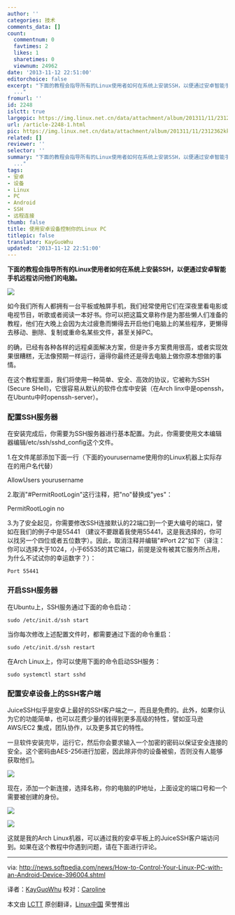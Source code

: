 ```yaml
---
author: ''
categories: 技术
comments_data: []
count:
  commentnum: 0
  favtimes: 2
  likes: 1
  sharetimes: 0
  viewnum: 24962
date: '2013-11-12 22:51:00'
editorchoice: false
excerpt: "下面的教程会指导所有的Linux使用者如何在系统上安装SSH，以便通过安卓智能手机远程访问他们的电脑。\r\n\r\n如今我们所有人都拥有一台平板或触屏手机，我们经常使用它们在深夜里看电影或电视节目，听歌或者阅读一本好书。
  ..."
fromurl: ''
id: 2248
islctt: true
largepic: https://img.linux.net.cn/data/attachment/album/201311/11/2312362kk4xd14x1494v3j.jpg
url: /article-2248-1.html
pic: https://img.linux.net.cn/data/attachment/album/201311/11/2312362kk4xd14x1494v3j.jpg.thumb.jpg
related: []
reviewer: ''
selector: ''
summary: "下面的教程会指导所有的Linux使用者如何在系统上安装SSH，以便通过安卓智能手机远程访问他们的电脑。\r\n\r\n如今我们所有人都拥有一台平板或触屏手机，我们经常使用它们在深夜里看电影或电视节目，听歌或者阅读一本好书。
  ..."
tags:
- 安卓
- 设备
- Linux
- PC
- Android
- SSH
- 远程连接
thumb: false
title: 使用安卓设备控制你的Linux PC
titlepic: false
translator: KayGuoWhu
updated: '2013-11-12 22:51:00'
---
```


**下面的教程会指导所有的Linux使用者如何在系统上安装SSH，以便通过安卓智能手机远程访问他们的电脑。**


![](https://img.linux.net.cn/data/attachment/album/201311/11/2312362kk4xd14x1494v3j.jpg)


如今我们所有人都拥有一台平板或触屏手机，我们经常使用它们在深夜里看电影或电视节目，听歌或者阅读一本好书。你可以把这篇文章称作是为那些懒人们准备的教程，他们在大晚上会因为太过疲惫而懒得去开启他们电脑上的某些程序，更懒得去移动、删除、复制或重命名某些文件，甚至关掉PC。


的确，已经有各种各样的远程桌面解决方案，但是许多方案费用很高，或者实现效果很糟糕，无法像预期一样运行，逼得你最终还是得去电脑上做你原本想做的事情。


在这个教程里面，我们将使用一种简单、安全、高效的协议，它被称为SSH (Secure SHell)，它很容易从默认的软件仓库中安装（在Arch linx中是openssh，在Ubuntu中时openssh-server）。


### 配置SSH服务器


在安装完成后，你需要为SSH服务器进行基本配置。为此，你需要使用文本编辑器编辑/etc/ssh/sshd\_config这个文件。


1.在文件尾部添加下面一行（下面的yourusername使用你的Linux机器上实际存在的用户名代替）


AllowUsers yourusername


2.取消"#PermitRootLogin"这行注释，把"no"替换成"yes"：


PermitRootLogin no


3.为了安全起见，你需要修改SSH连接默认的22端口到一个更大编号的端口，譬如在我们的例子中是55441 （建议不要跟着我使用55441，这是我选择的，你可以找另一个四位或者五位数字）。因此，取消注释并编辑"#Port 22"如下（译注：你可以选择大于1024，小于65535的其它端口，前提是没有被其它服务所占用，为什么不试试你的幸运数字？）：



```
Port 55441 
```

### 开启SSH服务器


在Ubuntu上，SSH服务通过下面的命令启动：



```
sudo /etc/init.d/ssh start 
```

当你每次修改上述配置文件时，都需要通过下面的命令重启：



```
sudo /etc/init.d/ssh restart 
```

在Arch Linux上，你可以使用下面的命令启动SSH服务：



```
sudo systemctl start sshd 
```

### 配置安卓设备上的SSH客户端


JuiceSSH似乎是安卓上最好的SSH客户端之一，而且是免费的。此外，如果你认为它的功能简单，也可以花费少量的钱得到更多高级的特性，譬如亚马逊 AWS/EC2 集成，团队协作，以及更多其它的特性。


一旦软件安装完毕，运行它，然后你会要求输入一个加密的密码以保证安全连接的安全。这个密码由AES-256进行加密，因此除非你的设备被偷，否则没有人能够获取他们。


![](https://img.linux.net.cn/data/attachment/album/201311/11/231238vyzc910dddmn6rpb.jpg)


现在，添加一个新连接，选择名称，你的电脑的IP地址，上面设定的端口号和一个需要被创建的身份。


![](https://img.linux.net.cn/data/attachment/album/201311/11/23124124nhinfxweqhztti.jpg)


![](https://img.linux.net.cn/data/attachment/album/201311/11/231243v8fr1v1dhmf000dh.jpg)


这就是我的Arch Linux机器，可以通过我的安卓平板上的JuiceSSH客户端访问到。如果在这个教程中你遇到问题，请在下面进行评论。




---


via: <http://news.softpedia.com/news/How-to-Control-Your-Linux-PC-with-an-Android-Device-396004.shtml>


译者：[KayGuoWhu](https://github.com/KayGuoWhu) 校对：[Caroline](https://github.com/carolinewuyan)


 


本文由 [LCTT](https://github.com/LCTT/TranslateProject) 原创翻译，[Linux中国](http://linux.cn/) 荣誉推出